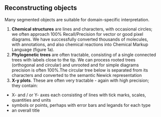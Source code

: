 ## **Reconstructing objects**
Many segmented objects are suitable for domain-specific interpretation. 

 1. **Chemical structures** are lines and characters, with occasional circles; we often approach 100% Recall/Precision for vector or good pixel diagrams. We have successfully converted thousands of molecules, with annotations, and also chemical reactions into Chemical Markup Language (figure 1a).
 2. **Phylogenetic trees** are often tractable, consisting of a single connected trees with labels close to the tip. We can process rooted trees (orthogonal and circular) and unrooted and for simple diagrams precision is often 100%.The circular tree below is separated from its characters and converted to the semantic Newick representation 
 3. **X-y plots**. These are often very tractable - again with high precision; they contain:
 
  *  X- and / or Y- axes each consisting of lines with tick marks, scales, quantities and units
  *  symbols or points, perhaps with error bars and legands for each type
  * an overall title
